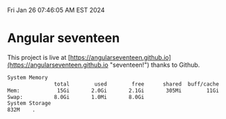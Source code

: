 Fri Jan 26 07:46:05 AM EST 2024

# Angular seventeen


This project is live at [https://angularseventeen.github.io](https://angularseventeen.github.io "seventeen!") thanks to Github.

```bash
System Memory
               total        used        free      shared  buff/cache   available
Mem:            15Gi       2.0Gi       2.1Gi       305Mi        11Gi        13Gi
Swap:          8.0Gi       1.0Mi       8.0Gi
System Storage
832M	.
